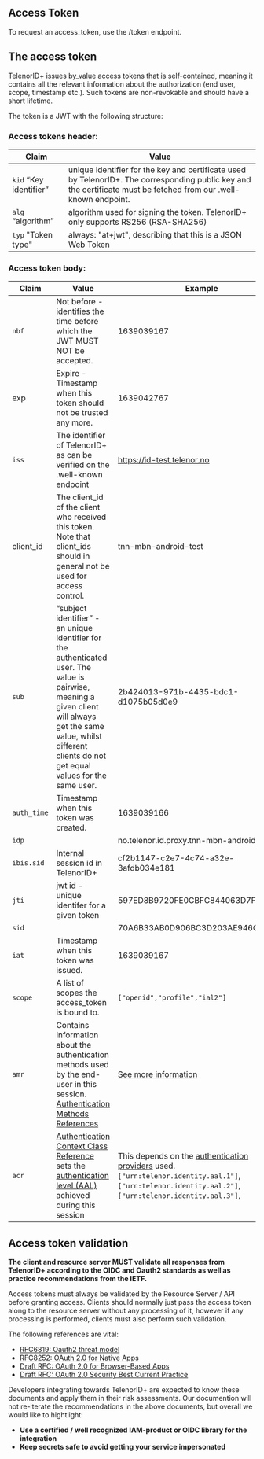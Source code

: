 ## Access Token

To request an access_token, use the /token endpoint.

## The access token

TelenorID\+ issues by_value access tokens that is self-contained, meaning it contains all the relevant information about the authorization (end user, scope, timestamp etc.). Such tokens are non-revokable and should have a short lifetime.

The token is a JWT with the following structure:

### Access tokens header:

| Claim                | Value                                                                                                                                                              |
|----------------------|--------------------------------------------------------------------------------------------------------------------------------------------------------------------|
| ```kid``` “Key identifier” | unique identifier for the key and certificate used by TelenorID\+. The corresponding public key and the certificate must be fetched from our .well-known endpoint. |
| ```alg``` “algorithm”      | algorithm used for signing the token. TelenorID\+ only supports RS256 (RSA-SHA256)                                                                                 |
| ```typ``` "Token type"     | always: "at+jwt", describing that this is a JSON Web Token                                                                                                         |

### Access token body:

| Claim     | Value                                                                        | Example                                  |
|-----------|------------------------------------------------------------------------------|------------------------------------------|
| ```nbf```       | Not before - identifies the time before which the JWT MUST NOT be accepted.  | 1639039167                               |
| exp       | Expire - Timestamp when this token should not be trusted any more.           | 1639042767                               |
| ```iss```       | The identifier of TelenorID\+ as can be verified on the .well-known endpoint | https://id-test.telenor.no               |
| client_id | The client_id of the client who received this token. Note that client_ids should in general not be used for access control.                                                                                   | tnn-mbn-android-test                     |
| ```sub```       | “subject identifier” - an unique identifier for the authenticated user. The value is pairwise, meaning a given client will always get the same value, whilst different clients do not get equal values for the same user.  |                       2b424013-971b-4435-bdc1-d1075b05d0e9     |
| ```auth_time``` | Timestamp when this token was created.                                       | 1639039166                               |
| ```idp```       |                                                                              | no.telenor.id.proxy.tnn-mbn-android-test |
| ```ibis.sid```  | Internal session id in TelenorID\+                                           | cf2b1147-c2e7-4c74-a32e-3afdb034e181     |
| ```jti```       | jwt id - unique identifer for a given token                                  | 597ED8B9720FE0CBFC844063D7FED863         |
| ```sid```       |                                                                              | 70A6B33AB0D906BC3D203AE946CCC63B         |
| ```iat```       | Timestamp when this token was issued.                                        | 1639039167                               |
| ```scope```     | A list of scopes the access_token is bound to.                               | `["openid","profile","ial2"]`            |
| ```amr```       | Contains information about the authentication methods used by the end-user in this session. [Authentication Methods References](https://datatracker.ietf.org/doc/html/rfc8176)    | [See more information](TelenorID_Plus_-_idtokens.md#authentication-methods-referencesamr) |
| ```acr```       | [Authentication Context Class Reference](https://openid.net/specs/openid-connect-core-1_0.html#AuthRequest) sets the [authentication level (AAL)](TelenorID_Plus_-_assurance_level.md) achieved during this session | This depends on the [authentication providers](TelenorID_Plus_-_authentication_providers.md) used. `["urn:telenor.identity.aal.1"]`,`["urn:telenor.identity.aal.2"]`,`["urn:telenor.identity.aal.3"]`, |

## Access token validation

**The client and resource server MUST validate all responses from TelenorID\+ according to the OIDC and Oauth2 standards as well as practice recommendations from the IETF.**

Access tokens must always be validated by the Resource Server / API before granting access. Clients should normally just pass the access token along to the resource server without any processing of it, however if any processing is performed, clients must also perform such validation.

The following references are vital:

- [RFC6819: Oauth2 threat model](https://tools.ietf.org/html/rfc6819)
- [RFC8252: OAuth 2.0 for Native Apps](https://tools.ietf.org/html/rfc8252)
- [Draft RFC: OAuth 2.0 for Browser-Based Apps](https://tools.ietf.org/html/draft-ietf-oauth-browser-based-apps-03)
- [Draft RFC: OAuth 2.0 Security Best Current Practice](https://tools.ietf.org/html/draft-ietf-oauth-security-topics-13)

Developers integrating towards TelenorID\+ are expected to know these documents and apply them in their risk assessments. Our documention will not re-iterate the recommendations in the above documents, but overall we would like to hightlight:

- **Use a certified / well recognized IAM-product or OIDC library for the integration**
- **Keep secrets safe to avoid getting your service impersonated**
